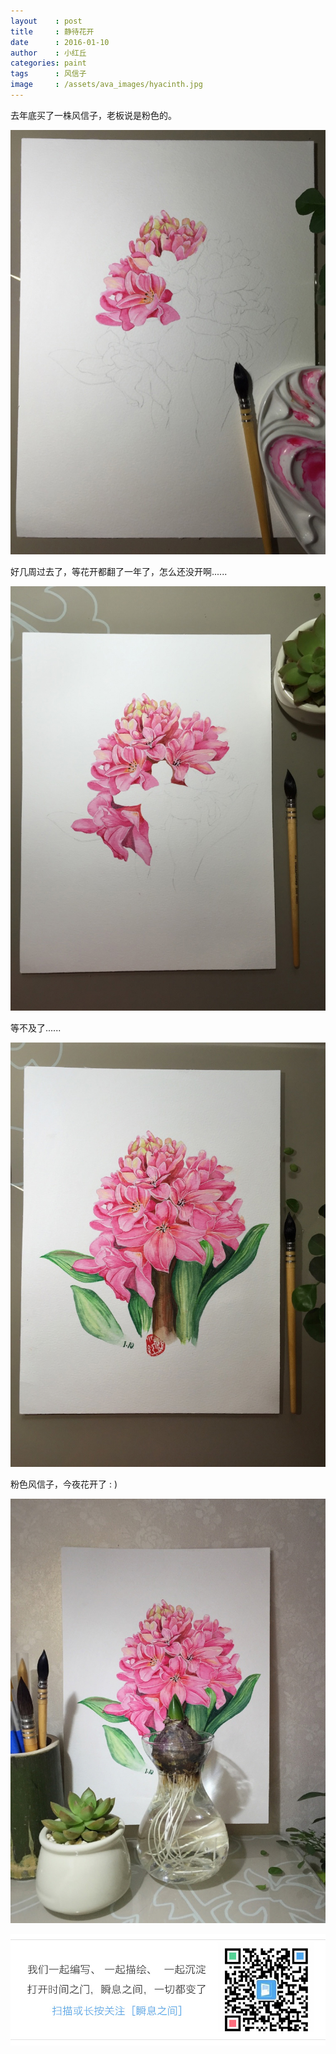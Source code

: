 ```yaml
---
layout    : post
title     : 静待花开
date      : 2016-01-10
author    : 小红丘
categories: paint
tags      : 风信子
image     : /assets/ava_images/hyacinth.jpg
---
```



去年底买了一株风信子，老板说是粉色的。

![](/assets/ava_images/hyacinth-1.jpg)

好几周过去了，等花开都翻了一年了，怎么还没开啊......

![](/assets/ava_images/hyacinth-2.jpg)

等不及了......

![](/assets/ava_images/hyacinth-3.jpg)

粉色风信子，今夜花开了 : )

![](/assets/ava_images/hyacinth-4.jpg)

![](/assets/images/qrcode_tail.jpg)
